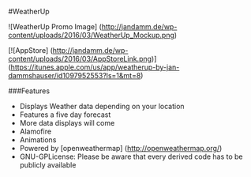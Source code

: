 #WeatherUp

![WeatherUp Promo Image] (http://jandamm.de/wp-content/uploads/2016/03/WeatherUp_Mockup.png)

[![AppStore] (http://jandamm.de/wp-content/uploads/2016/03/AppStoreLink.png)] (https://itunes.apple.com/us/app/weatherup-by-jan-dammshauser/id1097952553?ls=1&mt=8)

###Features
* Displays Weather data depending on your location
* Features a five day forecast
* More data displays will come
* Alamofire
* Animations
* Powered by [openweathermap] (http://openweathermap.org/)
* GNU-GPLicense: Please be aware that every derived code has to be publicly available
